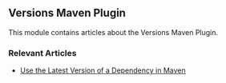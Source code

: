 ## Versions Maven Plugin

This module contains articles about the Versions Maven Plugin.

### Relevant Articles

- [Use the Latest Version of a Dependency in Maven](https://www.baeldung.com/maven-dependency-latest-version)
